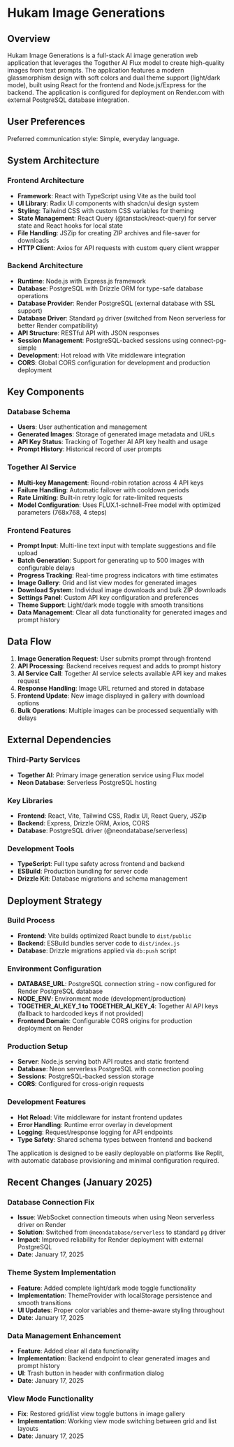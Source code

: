 # Hukam Image Generations

## Overview

Hukam Image Generations is a full-stack AI image generation web application that leverages the Together AI Flux model to create high-quality images from text prompts. The application features a modern glassmorphism design with soft colors and dual theme support (light/dark mode), built using React for the frontend and Node.js/Express for the backend. The application is configured for deployment on Render.com with external PostgreSQL database integration.

## User Preferences

Preferred communication style: Simple, everyday language.

## System Architecture

### Frontend Architecture
- **Framework**: React with TypeScript using Vite as the build tool
- **UI Library**: Radix UI components with shadcn/ui design system
- **Styling**: Tailwind CSS with custom CSS variables for theming
- **State Management**: React Query (@tanstack/react-query) for server state and React hooks for local state
- **File Handling**: JSZip for creating ZIP archives and file-saver for downloads
- **HTTP Client**: Axios for API requests with custom query client wrapper

### Backend Architecture
- **Runtime**: Node.js with Express.js framework
- **Database**: PostgreSQL with Drizzle ORM for type-safe database operations
- **Database Provider**: Render PostgreSQL (external database with SSL support)
- **Database Driver**: Standard `pg` driver (switched from Neon serverless for better Render compatibility)
- **API Structure**: RESTful API with JSON responses
- **Session Management**: PostgreSQL-backed sessions using connect-pg-simple
- **Development**: Hot reload with Vite middleware integration
- **CORS**: Global CORS configuration for development and production deployment

## Key Components

### Database Schema
- **Users**: User authentication and management
- **Generated Images**: Storage of generated image metadata and URLs
- **API Key Status**: Tracking of Together AI API key health and usage
- **Prompt History**: Historical record of user prompts

### Together AI Service
- **Multi-key Management**: Round-robin rotation across 4 API keys
- **Failure Handling**: Automatic failover with cooldown periods
- **Rate Limiting**: Built-in retry logic for rate-limited requests
- **Model Configuration**: Uses FLUX.1-schnell-Free model with optimized parameters (768x768, 4 steps)

### Frontend Features
- **Prompt Input**: Multi-line text input with template suggestions and file upload
- **Batch Generation**: Support for generating up to 500 images with configurable delays
- **Progress Tracking**: Real-time progress indicators with time estimates
- **Image Gallery**: Grid and list view modes for generated images
- **Download System**: Individual image downloads and bulk ZIP downloads
- **Settings Panel**: Custom API key configuration and preferences
- **Theme Support**: Light/dark mode toggle with smooth transitions
- **Data Management**: Clear all data functionality for generated images and prompt history

## Data Flow

1. **Image Generation Request**: User submits prompt through frontend
2. **API Processing**: Backend receives request and adds to prompt history
3. **AI Service Call**: Together AI service selects available API key and makes request
4. **Response Handling**: Image URL returned and stored in database
5. **Frontend Update**: New image displayed in gallery with download options
6. **Bulk Operations**: Multiple images can be processed sequentially with delays

## External Dependencies

### Third-Party Services
- **Together AI**: Primary image generation service using Flux model
- **Neon Database**: Serverless PostgreSQL hosting

### Key Libraries
- **Frontend**: React, Vite, Tailwind CSS, Radix UI, React Query, JSZip
- **Backend**: Express, Drizzle ORM, Axios, CORS
- **Database**: PostgreSQL driver (@neondatabase/serverless)

### Development Tools
- **TypeScript**: Full type safety across frontend and backend
- **ESBuild**: Production bundling for server code
- **Drizzle Kit**: Database migrations and schema management

## Deployment Strategy

### Build Process
- **Frontend**: Vite builds optimized React bundle to `dist/public`
- **Backend**: ESBuild bundles server code to `dist/index.js`
- **Database**: Drizzle migrations applied via `db:push` script

### Environment Configuration
- **DATABASE_URL**: PostgreSQL connection string - now configured for Render PostgreSQL database
- **NODE_ENV**: Environment mode (development/production)
- **TOGETHER_AI_KEY_1 to TOGETHER_AI_KEY_4**: Together AI API keys (fallback to hardcoded keys if not provided)
- **Frontend Domain**: Configurable CORS origins for production deployment on Render

### Production Setup
- **Server**: Node.js serving both API routes and static frontend
- **Database**: Neon serverless PostgreSQL with connection pooling
- **Sessions**: PostgreSQL-backed session storage
- **CORS**: Configured for cross-origin requests

### Development Features
- **Hot Reload**: Vite middleware for instant frontend updates
- **Error Handling**: Runtime error overlay in development
- **Logging**: Request/response logging for API endpoints
- **Type Safety**: Shared schema types between frontend and backend

The application is designed to be easily deployable on platforms like Replit, with automatic database provisioning and minimal configuration required.

## Recent Changes (January 2025)

### Database Connection Fix
- **Issue**: WebSocket connection timeouts when using Neon serverless driver on Render
- **Solution**: Switched from `@neondatabase/serverless` to standard `pg` driver
- **Impact**: Improved reliability for Render deployment with external PostgreSQL
- **Date**: January 17, 2025

### Theme System Implementation
- **Feature**: Added complete light/dark mode toggle functionality
- **Implementation**: ThemeProvider with localStorage persistence and smooth transitions
- **UI Updates**: Proper color variables and theme-aware styling throughout
- **Date**: January 17, 2025

### Data Management Enhancement
- **Feature**: Added clear all data functionality
- **Implementation**: Backend endpoint to clear generated images and prompt history
- **UI**: Trash button in header with confirmation dialog
- **Date**: January 17, 2025

### View Mode Functionality
- **Fix**: Restored grid/list view toggle buttons in image gallery
- **Implementation**: Working view mode switching between grid and list layouts
- **Date**: January 17, 2025